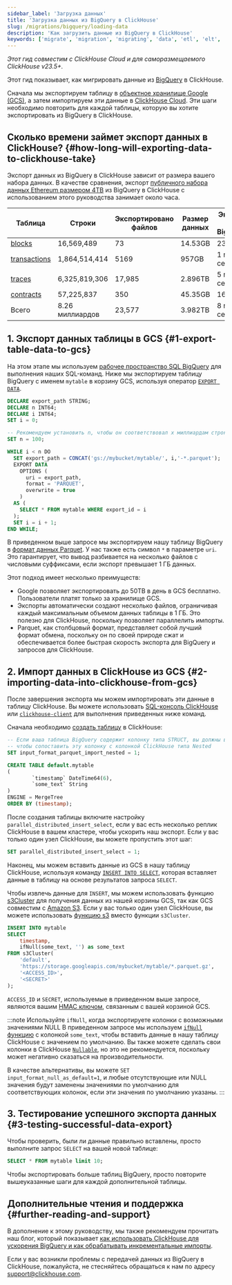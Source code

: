 ```yaml
---
sidebar_label: 'Загрузка данных'
title: 'Загрузка данных из BigQuery в ClickHouse'
slug: /migrations/bigquery/loading-data
description: 'Как загрузить данные из BigQuery в ClickHouse'
keywords: ['migrate', 'migration', 'migrating', 'data', 'etl', 'elt', 'BigQuery']
---
```


_Этот гид совместим с ClickHouse Cloud и для саморазмещаемого ClickHouse v23.5+._

Этот гид показывает, как мигрировать данные из [BigQuery](https://cloud.google.com/bigquery) в ClickHouse.

Сначала мы экспортируем таблицу в [объектное хранилище Google (GCS)](https://cloud.google.com/storage), а затем импортируем эти данные в [ClickHouse Cloud](https://clickhouse.com/cloud). Эти шаги необходимо повторить для каждой таблицы, которую вы хотите экспортировать из BigQuery в ClickHouse.

## Сколько времени займет экспорт данных в ClickHouse? {#how-long-will-exporting-data-to-clickhouse-take}

Экспорт данных из BigQuery в ClickHouse зависит от размера вашего набора данных. В качестве сравнения, экспорт [публичного набора данных Ethereum размером 4TB](https://cloud.google.com/blog/products/data-analytics/ethereum-bigquery-public-dataset-smart-contract-analytics) из BigQuery в ClickHouse с использованием этого руководства занимает около часа.

| Таблица                                                                                         | Строки        | Экспортировано файлов | Размер данных | Экспорт из BigQuery | Время обработки  | Импорт в ClickHouse |
| ------------------------------------------------------------------------------------------------ | -------------- | --------------------- | ------------- | ------------------- | ---------------- | -------------------- |
| [blocks](https://github.com/ClickHouse/examples/blob/main/ethereum/schemas/blocks.md)           | 16,569,489     | 73                    | 14.53GB       | 23 сек              | 37 мин           | 15.4 сек             |
| [transactions](https://github.com/ClickHouse/examples/blob/main/ethereum/schemas/transactions.md) | 1,864,514,414  | 5169                  | 957GB         | 1 мин 38 сек        | 1 дн 8ч          | 18 мин 5 сек        |
| [traces](https://github.com/ClickHouse/examples/blob/main/ethereum/schemas/traces.md)           | 6,325,819,306  | 17,985                | 2.896TB       | 5 мин 46 сек        | 5 дн 19 ч        | 34 мин 55 сек       |
| [contracts](https://github.com/ClickHouse/examples/blob/main/ethereum/schemas/contracts.md)     | 57,225,837     | 350                   | 45.35GB       | 16 сек              | 1 ч 51 мин       | 39.4 сек             |
| Всего                                                                                           | 8.26 миллиардов | 23,577                | 3.982TB       | 8 мин 3 сек         | > 6 дн 5 ч       | 53 мин 45 сек       |

## 1. Экспорт данных таблицы в GCS {#1-export-table-data-to-gcs}

На этом этапе мы используем [рабочее пространство SQL BigQuery](https://cloud.google.com/bigquery/docs/bigquery-web-ui) для выполнения наших SQL-команд. Ниже мы экспортируем таблицу BigQuery с именем `mytable` в корзину GCS, используя оператор [`EXPORT DATA`](https://cloud.google.com/bigquery/docs/reference/standard-sql/other-statements).

```sql
DECLARE export_path STRING;
DECLARE n INT64;
DECLARE i INT64;
SET i = 0;

-- Рекомендуем установить n, чтобы он соответствовал x миллиардам строк. Итак, 5 миллиардов строк, n = 5
SET n = 100;

WHILE i < n DO
  SET export_path = CONCAT('gs://mybucket/mytable/', i,'-*.parquet');
  EXPORT DATA
    OPTIONS (
      uri = export_path,
      format = 'PARQUET',
      overwrite = true
    )
  AS (
    SELECT * FROM mytable WHERE export_id = i
  );
  SET i = i + 1;
END WHILE;
```

В приведенном выше запросе мы экспортируем нашу таблицу BigQuery в [формат данных Parquet](https://parquet.apache.org/). У нас также есть символ `*` в параметре `uri`. Это гарантирует, что вывод разбивается на несколько файлов с числовыми суффиксами, если экспорт превышает 1 ГБ данных.

Этот подход имеет несколько преимуществ:

- Google позволяет экспортировать до 50TB в день в GCS бесплатно. Пользователи платят только за хранилище GCS.
- Экспорты автоматически создают несколько файлов, ограничивая каждый максимальным объемом данных таблицы в 1 ГБ. Это полезно для ClickHouse, поскольку позволяет параллелить импорты.
- Parquet, как столбцовый формат, представляет собой лучший формат обмена, поскольку он по своей природе сжат и обеспечивается более быстрая скорость экспорта для BigQuery и запросов для ClickHouse.

## 2. Импорт данных в ClickHouse из GCS {#2-importing-data-into-clickhouse-from-gcs}

После завершения экспорта мы можем импортировать эти данные в таблицу ClickHouse. Вы можете использовать [SQL-консоль ClickHouse](/integrations/sql-clients/sql-console) или [`clickhouse-client`](/interfaces/cli) для выполнения приведенных ниже команд.

Сначала необходимо [создать таблицу](/sql-reference/statements/create/table) в ClickHouse:

```sql
-- Если ваша таблица BigQuery содержит колонку типа STRUCT, вы должны включить эту настройку
-- чтобы сопоставить эту колонку с колонкой ClickHouse типа Nested
SET input_format_parquet_import_nested = 1;

CREATE TABLE default.mytable
(
        `timestamp` DateTime64(6),
        `some_text` String
)
ENGINE = MergeTree
ORDER BY (timestamp);
```

После создания таблицы включите настройку `parallel_distributed_insert_select`, если у вас есть несколько реплик ClickHouse в вашем кластере, чтобы ускорить наш экспорт. Если у вас только один узел ClickHouse, вы можете пропустить этот шаг:

```sql
SET parallel_distributed_insert_select = 1;
```

Наконец, мы можем вставить данные из GCS в нашу таблицу ClickHouse, используя команду [`INSERT INTO SELECT`](/sql-reference/statements/insert-into#inserting-the-results-of-select), которая вставляет данные в таблицу на основе результатов запроса `SELECT`.

Чтобы извлечь данные для `INSERT`, мы можем использовать функцию [s3Cluster](/sql-reference/table-functions/s3Cluster) для получения данных из нашей корзины GCS, так как GCS совместим с [Amazon S3](https://aws.amazon.com/s3/). Если у вас только один узел ClickHouse, вы можете использовать [функцию s3](/sql-reference/table-functions/s3) вместо функции `s3Cluster`.

```sql
INSERT INTO mytable
SELECT
    timestamp,
    ifNull(some_text, '') as some_text
FROM s3Cluster(
    'default',
    'https://storage.googleapis.com/mybucket/mytable/*.parquet.gz',
    '<ACCESS_ID>',
    '<SECRET>'
);
```

`ACCESS_ID` и `SECRET`, используемые в приведенном выше запросе, являются вашим [HMAC ключом](https://cloud.google.com/storage/docs/authentication/hmackeys), связанным с вашей корзиной GCS.

:::note Используйте `ifNull`, когда экспортируете колонки с возможными значениями NULL
В приведенном запросе мы используем [`ifNull` функцию](/sql-reference/functions/functions-for-nulls#ifnull) с колонкой `some_text`, чтобы вставить данные в нашу таблицу ClickHouse с значением по умолчанию. Вы также можете сделать свои колонки в ClickHouse [`Nullable`](/sql-reference/data-types/nullable), но это не рекомендуется, поскольку может негативно сказаться на производительности.

В качестве альтернативы, вы можете `SET input_format_null_as_default=1`, и любые отсутствующие или NULL значения будут заменены значениями по умолчанию для соответствующих колонок, если эти значения по умолчанию указаны.
:::

## 3. Тестирование успешного экспорта данных {#3-testing-successful-data-export}

Чтобы проверить, были ли данные правильно вставлены, просто выполните запрос `SELECT` на вашей новой таблице:

```sql
SELECT * FROM mytable limit 10;
```

Чтобы экспортировать больше таблиц BigQuery, просто повторите вышеуказанные шаги для каждой дополнительной таблицы.

## Дополнительные чтения и поддержка {#further-reading-and-support}

В дополнение к этому руководству, мы также рекомендуем прочитать наш блог, который показывает [как использовать ClickHouse для ускорения BigQuery и как обрабатывать инкрементальные импорты](https://clickhouse.com/blog/clickhouse-bigquery-migrating-data-for-realtime-queries).

Если у вас возникли проблемы с передачей данных из BigQuery в ClickHouse, пожалуйста, не стесняйтесь обращаться к нам по адресу support@clickhouse.com.
